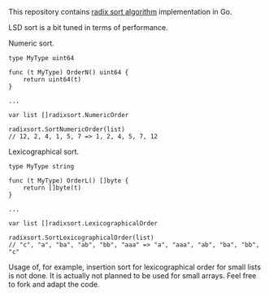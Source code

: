 This repository contains [radix sort algorithm](https://en.wikipedia.org/wiki/Radix_sort)  implementation in Go.

LSD sort is a bit tuned in terms of performance.

Numeric sort.
```
type MyType uint64

func (t MyType) OrderN() uint64 {
	return uint64(t)
}

...

var list []radixsort.NumericOrder

radixsort.SortNumericOrder(list)
// 12, 2, 4, 1, 5, 7 => 1, 2, 4, 5, 7, 12
```

Lexicographical sort.
```
type MyType string

func (t MyType) OrderL() []byte {
	return []byte(t)
}

...

var list []radixsort.LexicographicalOrder

radixsort.SortLexicographicalOrder(list)
// "c", "a", "ba", "ab", "bb", "aaa" => "a", "aaa", "ab", "ba", "bb", "c"
```

Usage of, for example, insertion sort for lexicographical order for small lists is not done. It is actually not planned to be used for small arrays. Feel free to fork and adapt the code.
